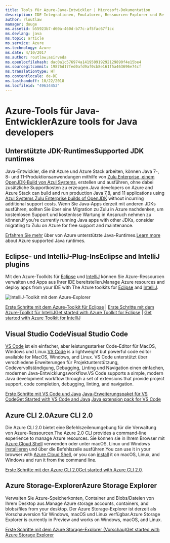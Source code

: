 ```yaml
---
title: Tools für Azure-Java-Entwickler | Microsoft-Dokumentation
description: IDE-Integrationen, Emulatoren, Ressourcen-Explorer und Befehlszeilenschnittstellen für Java-Entwickler, die in Azure arbeiten.
author: rloutlaw
manager: douge
ms.assetid: b55923b7-d60a-460d-b77c-af5fac67f1cc
ms.devlang: java
ms.topic: article
ms.service: Azure
ms.technology: Azure
ms.date: 4/10/2017
ms.author: routlaw;asirveda
ms.openlocfilehash: dac0a1c576974a141950919292129890f4e15be4
ms.sourcegitcommit: 19876d17fed0afd9af0cb8e161f5a463696e74cf
ms.translationtype: HT
ms.contentlocale: de-DE
ms.lasthandoff: 10/22/2018
ms.locfileid: "49634453"
---
```

# <a name="azure-tools-for-java-developers"></a><span data-ttu-id="11e70-103">Azure-Tools für Java-Entwickler</span><span class="sxs-lookup"><span data-stu-id="11e70-103">Azure tools for Java developers</span></span>

## <a name="supported-jdk-runtimes"></a><span data-ttu-id="11e70-104">Unterstützte JDK-Runtimes</span><span class="sxs-lookup"><span data-stu-id="11e70-104">Supported JDK runtimes</span></span>

<span data-ttu-id="11e70-105">Java-Entwickler, die mit Azure und Azure Stack arbeiten, können Java 7-, 8- und 11-Produktionsanwendungen mithilfe von [Zulu Enterprise, einem OpenJDK-Build von Azul Systems](https://www.azul.com/downloads/azure-only/zulu/), erstellen und ausführen, ohne dabei zusätzliche Supportkosten zu erzeugen.</span><span class="sxs-lookup"><span data-stu-id="11e70-105">Java developers on Azure and Azure Stack can build and run production Java 7,8, and 11 applications using [Azul Systems Zulu Enterprise builds of OpenJDK](https://www.azul.com/downloads/azure-only/zulu/) without incurring additional support costs.</span></span> <span data-ttu-id="11e70-106">Wenn Sie Java-Apps derzeit mit anderen JDKs ausführen, sollten Sie über eine Migration zu Zulu in Azure nachdenken, um kostenlosen Support und kostenlose Wartung in Anspruch nehmen zu können.</span><span class="sxs-lookup"><span data-stu-id="11e70-106">If you’re currently running Java apps with other JDKs, consider migrating to Zulu on Azure for free support and maintenance.</span></span> 

<span data-ttu-id="11e70-107">[Erfahren Sie mehr](java-supported-jdk-runtime.md) über von Azure unterstützte Java-Runtimes.</span><span class="sxs-lookup"><span data-stu-id="11e70-107">[Learn more](java-supported-jdk-runtime.md) about Azure supported Java runtimes.</span></span>

## <a name="eclipse-and-intellij-plugins"></a><span data-ttu-id="11e70-108">Eclipse- und IntelliJ-Plug-Ins</span><span class="sxs-lookup"><span data-stu-id="11e70-108">Eclipse and IntelliJ plugins</span></span>

<span data-ttu-id="11e70-109">Mit den Azure-Toolkits für [Eclipse](eclipse/azure-toolkit-for-eclipse.md) und [IntelliJ](intellij/azure-toolkit-for-intellij.md) können Sie Azure-Ressourcen verwalten und Apps aus Ihrer IDE bereitstellen.</span><span class="sxs-lookup"><span data-stu-id="11e70-109">Manage Azure resources and deploy apps from your IDE with The Azure toolkits for [Eclipse](eclipse/azure-toolkit-for-eclipse.md) and [IntelliJ](intellij/azure-toolkit-for-intellij.md).</span></span>   

![IntelliJ-Toolkit mit dem Azure-Explorer](media/intelliJ-azure-explorer.png)

<span data-ttu-id="11e70-111">[Erste Schritte mit dem Azure-Toolkit für Eclipse](https://docs.microsoft.com/azure/app-service-web/app-service-web-eclipse-create-hello-world-web-app) | [Erste Schritte mit dem Azure-Toolkit für IntelliJ](https://docs.microsoft.com/azure/app-service-web/app-service-web-intellij-create-hello-world-web-app)</span><span class="sxs-lookup"><span data-stu-id="11e70-111">[Get started with Azure Toolkit for Eclipse](https://docs.microsoft.com/azure/app-service-web/app-service-web-eclipse-create-hello-world-web-app) | [Get started with Azure Toolkit for IntelliJ](https://docs.microsoft.com/azure/app-service-web/app-service-web-intellij-create-hello-world-web-app)</span></span> 

## <a name="visual-studio-code"></a><span data-ttu-id="11e70-112">Visual Studio Code</span><span class="sxs-lookup"><span data-stu-id="11e70-112">Visual Studio Code</span></span>

<span data-ttu-id="11e70-113">[VS Code](https://code.visualstudio.com/) ist ein einfacher, aber leistungsstarker Code-Editor für MacOS, Windows und Linux.</span><span class="sxs-lookup"><span data-stu-id="11e70-113">[VS Code](https://code.visualstudio.com/) is a lightweight but powerful code editor available for MacOS, Windows, and Linux.</span></span> <span data-ttu-id="11e70-114">VS Code unterstützt über verschiedene Erweiterungen für Projektunterstützung, Codevervollständigung, Debugging, Linting und Navigation einen einfachen, modernen Java-Entwicklungsworkflow.</span><span class="sxs-lookup"><span data-stu-id="11e70-114">VS Code supports a simple, modern Java development workflow through a set of extensions that provide project support, code completion, debugging, linting, and navigation.</span></span>

<span data-ttu-id="11e70-115">[Erste Schritte mit VS Code und Java](https://code.visualstudio.com/docs/java)
[Java-Erweiterungspaket für VS Code](https://code.visualstudio.com/docs/java/extensions)</span><span class="sxs-lookup"><span data-stu-id="11e70-115">[Get Started with VS Code and Java](https://code.visualstudio.com/docs/java)
[Java extension pack for VS Code](https://code.visualstudio.com/docs/java/extensions)</span></span>  

## <a name="azure-cli-20"></a><span data-ttu-id="11e70-116">Azure CLI 2.0</span><span class="sxs-lookup"><span data-stu-id="11e70-116">Azure CLI 2.0</span></span>

<span data-ttu-id="11e70-117">Die Azure CLI 2.0 bietet eine Befehlszeilenumgebung für die Verwaltung von Azure-Ressourcen.</span><span class="sxs-lookup"><span data-stu-id="11e70-117">The Azure 2.0 CLI provides a command-line experience to manage Azure resources.</span></span> <span data-ttu-id="11e70-118">Sie können sie in Ihrem Browser mit [Azure Cloud Shell](https://docs.microsoft.com/azure/cloud-shell/overview) verwenden oder unter macOS, Linux und Windows [installieren](https://docs.microsoft.com/cli/azure/install-azure-cli) und über die Befehlszeile ausführen.</span><span class="sxs-lookup"><span data-stu-id="11e70-118">You can use it in your browser with [Azure Cloud Shell](https://docs.microsoft.com/azure/cloud-shell/overview), or you can [install](https://docs.microsoft.com/cli/azure/install-azure-cli) it on macOS, Linux, and Windows and run it from the command line.</span></span>

<span data-ttu-id="11e70-119">[Erste Schritte mit der Azure CLI 2.0](https://docs.microsoft.com/cli/azure/get-started-with-azure-cli)</span><span class="sxs-lookup"><span data-stu-id="11e70-119">[Get started with Azure CLI 2.0](https://docs.microsoft.com/cli/azure/get-started-with-azure-cli).</span></span>

## <a name="azure-storage-explorer"></a><span data-ttu-id="11e70-120">Azure Storage-Explorer</span><span class="sxs-lookup"><span data-stu-id="11e70-120">Azure Storage Explorer</span></span> 

<span data-ttu-id="11e70-121">Verwalten Sie Azure-Speicherkonten, Container und Blobs/Dateien von Ihrem Desktop aus.</span><span class="sxs-lookup"><span data-stu-id="11e70-121">Manage Azure storage accounts, containers, and blobs/files from your desktop.</span></span> <span data-ttu-id="11e70-122">Der Azure Storage-Explorer ist derzeit als Vorschauversion für Windows, macOS und Linux verfügbar.</span><span class="sxs-lookup"><span data-stu-id="11e70-122">Azure Storage Explorer is currently in Preview and works on Windows, macOS, and Linux.</span></span>

[<span data-ttu-id="11e70-123">Erste Schritte mit dem Azure Storage-Explorer (Vorschau)</span><span class="sxs-lookup"><span data-stu-id="11e70-123">Get started with Azure Storage Explorer</span></span>](https://docs.microsoft.com/azure/vs-azure-tools-storage-manage-with-storage-explorer)
